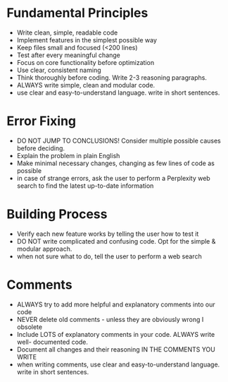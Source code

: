 # Fundamental Principles
- Write clean, simple, readable code
- Implement features in the simplest possible way
- Keep files small and focused (<200 lines)
- Test after every meaningful change
- Focus on core functionality before optimization
- Use clear, consistent naming
- Think thoroughly before coding. Write 2-3 reasoning paragraphs.
- ALWAYS write simple, clean and modular code.
- use clear and easy-to-understand language. write in short sentences.

# Error Fixing
- DO NOT JUMP TO CONCLUSIONS! Consider multiple possible causes before
deciding.
- Explain the problem in plain English
- Make minimal necessary changes, changing as few lines of code as possible
- in case of strange errors, ask the user to perform a Perplexity web search to find
the latest up-to-date information

# Building Process
- Verify each new feature works by telling the user how to test it
- DO NOT write complicated and confusing code. Opt for the simple & modular
approach.
- when not sure what to do, tell the user to perform a web search

# Comments
- ALWAYS try to add more helpful and explanatory comments into our code
- NEVER delete old comments - unless they are obviously wrong I obsolete
- Include LOTS of explanatory comments in your code. ALWAYS write well-
documented code.
- Document all changes and their reasoning IN THE COMMENTS YOU WRITE
- when writing comments, use clear and easy-to-understand language. write in short
sentences.